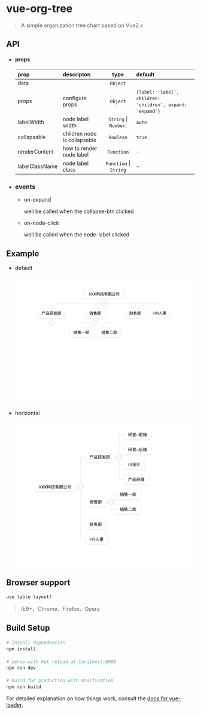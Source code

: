 # vue-org-tree

> A simple organization tree chart based on Vue2.x

## API

  * #### props


	prop           | descripton                   | type                   | default
	---------------|------------------------------|:----------------------:|---------------------
	data           |                              | `Object`               | 
	props          |  configure props             | `Object`               | `{label: 'label', children: 'children', expand: 'expand'}`
	labelWidth     |  node label width            | `String` \| `Number`.  | `auto` 
	collapsable    | children node is collapsable | `Boolean`              | `true`
	renderContent  | how to render node label     | `Function`             |     -
	labelClassName | node label class             | `Function` \| `String` |     -


  * ### events

    - on-expand
       
      well be called when the collapse-btn clicked
       

    - on-node-click
  
      well be called when the node-label clicked



## Example

- default

  ![default](./images/default.png)

- horizontal

  ![horizontal](./images/horizontal.png)

## Browser support

    use table layout!

> IE9+、Chrome、Firefox、Opera



## Build Setup

``` bash
# install dependencies
npm install

# serve with hot reload at localhost:8080
npm run dev

# build for production with minification
npm run build
```

For detailed explanation on how things work, consult the [docs for vue-loader](http://vuejs.github.io/vue-loader).
